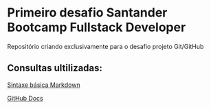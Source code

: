 # Primeiro desafio Santander Bootcamp Fullstack Developer  
Repositório criando exclusivamente para o desafio projeto Git/GitHub
## Consultas ultilizadas: 
[Sintaxe básica Markdown](https://www.markdownguide.org/basic-syntax/)

[GitHub Docs](https://docs.github.com/pt/get-started/quickstart/hello-world)
